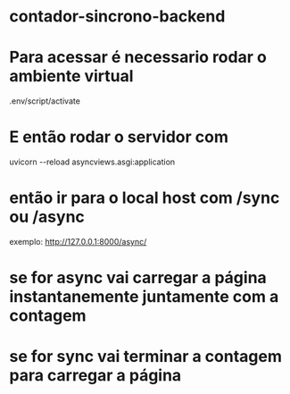 # contador-sincrono-backend
 
# Para acessar é necessario rodar o ambiente virtual

.env/script/activate

# E então rodar o servidor com

uvicorn --reload asyncviews.asgi:application

# então ir para o local host com /sync ou /async

exemplo: http://127.0.0.1:8000/async/

# se for async vai carregar a página instantanemente juntamente com a contagem
# se for sync vai terminar a contagem para carregar a página
